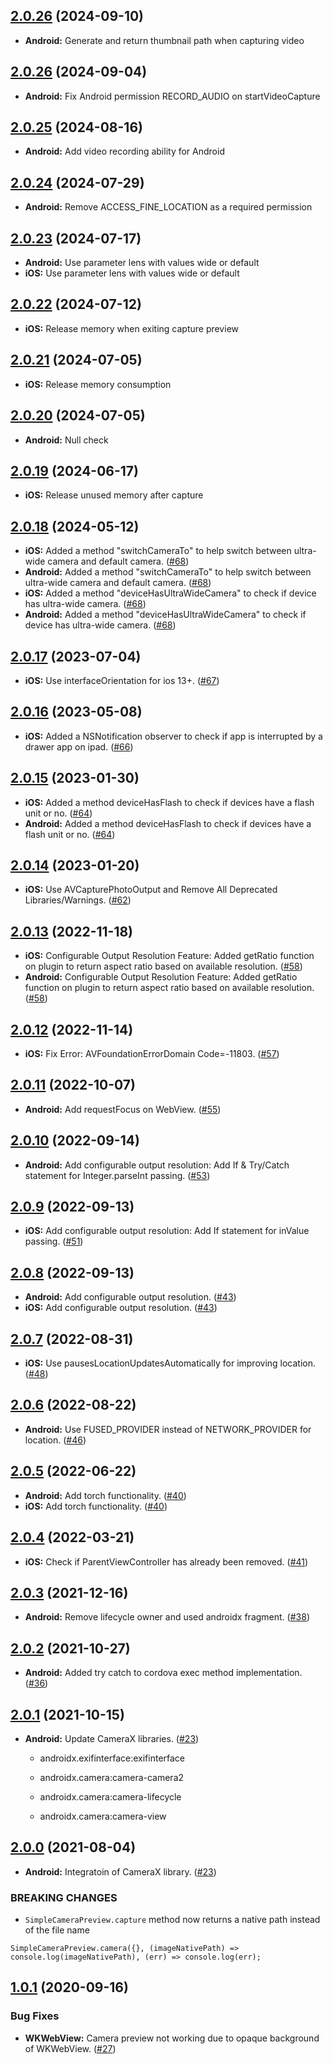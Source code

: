 ## [2.0.26](https://github.com/spoonconsulting/cordova-plugin-simple-camera-preview/compare/2.0.26...2.0.27) (2024-09-10)
* **Android:** Generate and return thumbnail path when capturing video

## [2.0.26](https://github.com/spoonconsulting/cordova-plugin-simple-camera-preview/compare/2.0.25...2.0.26) (2024-09-04)
* **Android:** Fix Android permission RECORD_AUDIO on startVideoCapture

## [2.0.25](https://github.com/spoonconsulting/cordova-plugin-simple-camera-preview/compare/2.0.24...2.0.25) (2024-08-16)
* **Android:** Add video recording ability for Android

## [2.0.24](https://github.com/spoonconsulting/cordova-plugin-simple-camera-preview/compare/2.0.23...2.0.24) (2024-07-29)
* **Android:** Remove ACCESS_FINE_LOCATION as a required permission

## [2.0.23](https://github.com/spoonconsulting/cordova-plugin-simple-camera-preview/compare/2.0.22...2.0.23) (2024-07-17)
* **Android:** Use parameter lens with values wide or default
* **iOS:** Use parameter lens with values wide or default

## [2.0.22](https://github.com/spoonconsulting/cordova-plugin-simple-camera-preview/compare/2.0.21...2.0.22) (2024-07-12)
* **iOS:** Release memory when exiting capture preview

## [2.0.21](https://github.com/spoonconsulting/cordova-plugin-simple-camera-preview/compare/2.0.20...2.0.21) (2024-07-05)
* **iOS:** Release memory consumption

## [2.0.20](https://github.com/spoonconsulting/cordova-plugin-simple-camera-preview/compare/2.0.19...2.0.20) (2024-07-05)
* **Android:** Null check

## [2.0.19](https://github.com/spoonconsulting/cordova-plugin-simple-camera-preview/compare/2.0.18...2.0.19) (2024-06-17)

* **iOS:** Release unused memory after capture

## [2.0.18](https://github.com/spoonconsulting/cordova-plugin-simple-camera-preview/compare/v2.0.17...v2.0.18) (2024-05-12)

* **iOS:** Added a method "switchCameraTo" to help switch between ultra-wide camera and default camera. ([#68](https://github.com/spoonconsulting/cordova-plugin-simple-camera-preview/pull/68))
* **Android:** Added a method "switchCameraTo" to help switch between ultra-wide camera and default camera. ([#68](https://github.com/spoonconsulting/cordova-plugin-simple-camera-preview/pull/68))
* **iOS:** Added a method "deviceHasUltraWideCamera" to check if device has ultra-wide camera. ([#68](https://github.com/spoonconsulting/cordova-plugin-simple-camera-preview/pull/68))
* **Android:** Added a method "deviceHasUltraWideCamera" to check if device has ultra-wide camera. ([#68](https://github.com/spoonconsulting/cordova-plugin-simple-camera-preview/pull/68))

## [2.0.17](https://github.com/spoonconsulting/cordova-plugin-simple-camera-preview/compare/v2.0.16...v2.0.17) (2023-07-04)

* **iOS:** Use interfaceOrientation for ios 13+. ([#67](https://github.com/spoonconsulting/cordova-plugin-simple-camera-preview/pull/67))

## [2.0.16](https://github.com/spoonconsulting/cordova-plugin-simple-camera-preview/compare/v2.0.15...v2.0.16) (2023-05-08)

* **iOS:** Added a NSNotification observer to check if app is interrupted by a drawer app on ipad. ([#66](https://github.com/spoonconsulting/cordova-plugin-simple-camera-preview/pull/66))

## [2.0.15](https://github.com/spoonconsulting/cordova-plugin-simple-camera-preview/compare/v2.0.14...v2.0.15) (2023-01-30)

* **iOS:** Added a method deviceHasFlash to check if devices have a flash unit or no. ([#64](https://github.com/spoonconsulting/cordova-plugin-simple-camera-preview/pull/64))
* **Android:** Added a method deviceHasFlash to check if devices have a flash unit or no. ([#64](https://github.com/spoonconsulting/cordova-plugin-simple-camera-preview/pull/64))

## [2.0.14](https://github.com/spoonconsulting/cordova-plugin-simple-camera-preview/compare/v2.0.13...v2.0.14) (2023-01-20)

* **iOS:** Use AVCapturePhotoOutput and Remove All Deprecated Libraries/Warnings. ([#62](https://github.com/spoonconsulting/cordova-plugin-simple-camera-preview/pull/62))

## [2.0.13](https://github.com/spoonconsulting/cordova-plugin-simple-camera-preview/compare/v2.0.12...v2.0.13) (2022-11-18)

* **iOS:** Configurable Output Resolution Feature: Added getRatio function on plugin to return aspect ratio based on available resolution. ([#58](https://github.com/spoonconsulting/cordova-plugin-simple-camera-preview/pull/58))
* **Android:** Configurable Output Resolution Feature: Added getRatio function on plugin to return aspect ratio based on available resolution. ([#58](https://github.com/spoonconsulting/cordova-plugin-simple-camera-preview/pull/58))

## [2.0.12](https://github.com/spoonconsulting/cordova-plugin-simple-camera-preview/compare/v2.0.11...v2.0.12) (2022-11-14)

* **iOS:** Fix Error: AVFoundationErrorDomain Code=-11803. ([#57](https://github.com/spoonconsulting/cordova-plugin-simple-camera-preview/pull/57))

## [2.0.11](https://github.com/spoonconsulting/cordova-plugin-simple-camera-preview/compare/v2.0.10...v2.0.11) (2022-10-07)

* **Android:** Add requestFocus on WebView. ([#55](https://github.com/spoonconsulting/cordova-plugin-simple-camera-preview/pull/55))

## [2.0.10](https://github.com/spoonconsulting/cordova-plugin-simple-camera-preview/compare/v2.0.9...v2.0.10) (2022-09-14)

* **Android:** Add configurable output resolution: Add If & Try/Catch statement for Integer.parseInt passing. ([#53](https://github.com/spoonconsulting/cordova-plugin-simple-camera-preview/pull/53))

## [2.0.9](https://github.com/spoonconsulting/cordova-plugin-simple-camera-preview/compare/v2.0.8...v2.0.9) (2022-09-13)

* **iOS:** Add configurable output resolution: Add If statement for inValue passing. ([#51](https://github.com/spoonconsulting/cordova-plugin-simple-camera-preview/pull/51))

## [2.0.8](https://github.com/spoonconsulting/cordova-plugin-simple-camera-preview/compare/v2.0.7...v2.0.8) (2022-09-13)

* **Android:** Add configurable output resolution. ([#43](https://github.com/spoonconsulting/cordova-plugin-simple-camera-preview/pull/43))
* **iOS:** Add configurable output resolution. ([#43](https://github.com/spoonconsulting/cordova-plugin-simple-camera-preview/pull/43))

## [2.0.7](https://github.com/spoonconsulting/cordova-plugin-simple-camera-preview/compare/v2.0.6...v2.0.7) (2022-08-31)

* **iOS:** Use pausesLocationUpdatesAutomatically for improving location. ([#48](https://github.com/spoonconsulting/cordova-plugin-simple-camera-preview/pull/48))

## [2.0.6](https://github.com/spoonconsulting/cordova-plugin-simple-camera-preview/compare/v2.0.5...v2.0.6) (2022-08-22)

* **Android:** Use FUSED_PROVIDER instead of NETWORK_PROVIDER for location. ([#46](https://github.com/spoonconsulting/cordova-plugin-simple-camera-preview/pull/46))

## [2.0.5](https://github.com/spoonconsulting/cordova-plugin-simple-camera-preview/compare/v2.0.4...v2.0.5) (2022-06-22)

* **Android:** Add torch functionality. ([#40](https://github.com/spoonconsulting/cordova-plugin-simple-camera-preview/pull/40))
* **iOS:** Add torch functionality. ([#40](https://github.com/spoonconsulting/cordova-plugin-simple-camera-preview/pull/40))

## [2.0.4](https://github.com/spoonconsulting/cordova-plugin-simple-camera-preview/compare/v2.0.3...v2.0.4) (2022-03-21)

* **iOS:** Check if ParentViewController has already been removed. ([#41](https://github.com/spoonconsulting/cordova-plugin-simple-camera-preview/pull/41))

## [2.0.3](https://github.com/spoonconsulting/cordova-plugin-simple-camera-preview/compare/v2.0.2...v2.0.3) (2021-12-16)

* **Android:** Remove lifecycle owner and used androidx fragment. ([#38](https://github.com/spoonconsulting/cordova-plugin-simple-camera-preview/pull/38))

## [2.0.2](https://github.com/spoonconsulting/cordova-plugin-simple-camera-preview/compare/v2.0.0...v2.0.2) (2021-10-27)

* **Android:** Added try catch to cordova exec method implementation. ([#36](https://github.com/spoonconsulting/cordova-plugin-simple-camera-preview/pull/36))

## [2.0.1](https://github.com/spoonconsulting/cordova-plugin-simple-camera-preview/compare/v2.0.0...v2.0.1) (2021-10-15)

* **Android:** Update CameraX libraries. ([#23](https://github.com/spoonconsulting/cordova-plugin-simple-camera-preview/pull/35))

    - androidx.exifinterface:exifinterface

    - androidx.camera:camera-camera2

    - androidx.camera:camera-lifecycle

    - androidx.camera:camera-view

## [2.0.0](https://github.com/spoonconsulting/cordova-plugin-simple-camera-preview/compare/v1.0.1...v2.0.0) (2021-08-04)

* **Android:** Integratoin of CameraX library. ([#23](https://github.com/spoonconsulting/cordova-plugin-simple-camera-preview/pull/23))

### BREAKING CHANGES

* ``SimpleCameraPreview.capture`` method now returns a native path instead of the file name
```
SimpleCameraPreview.camera({}, (imageNativePath) => console.log(imageNativePath), (err) => console.log(err);
```

## [1.0.1](https://github.com/spoonconsulting/cordova-plugin-simple-camera-preview/compare/v1.0.0...v1.0.1) (2020-09-16)


### Bug Fixes

* **WKWebView:** Camera preview not working due to opaque background of WKWebView. ([#27](https://github.com/spoonconsulting/cordova-plugin-simple-camera-preview/pull/27))
